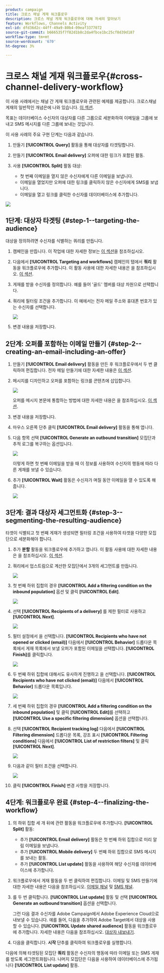 ```yaml
---
product: campaign
title: 크로스 채널 게재 워크플로우
description: 크로스 채널 게재 워크플로우에 대해 자세히 알아보기
feature: Workflows, Channels Activity
exl-id: dfd36d2c-44ff-49a9-80b4-09eaf3377072
source-git-commit: b666535f7f82d1b8c2da4fbce1bc25cf8d39d187
workflow-type: tm+mt
source-wordcount: '670'
ht-degree: 3%

---
```


# 크로스 채널 게재 워크플로우{#cross-channel-delivery-workflow}



이 사용 사례에서는 채널 간 게재 워크플로우와 관련된 예제를 제공합니다. 크로스채널 게재의 일반적인 개념은에 나와 있습니다. [이 섹션](cross-channel-deliveries.md).

목표는 데이터베이스 수신자의 대상자를 다른 그룹으로 세분화하여 이메일을 그룹에 보내고 SMS 메시지를 다른 그룹에 보내는 것입니다.

이 사용 사례의 주요 구현 단계는 다음과 같습니다.

1. 만들기 **[!UICONTROL Query]** 활동을 통해 대상자를 타겟팅합니다.
1. 만들기 **[!UICONTROL Email delivery]** 오퍼에 대한 링크가 포함된 활동.
1. 사용 **[!UICONTROL Split]** 활동 대상:

   * 첫 번째 이메일을 열지 않은 수신자에게 다른 이메일을 보냅니다.
   * 이메일을 열었지만 오퍼에 대한 링크를 클릭하지 않은 수신자에게 SMS를 보냅니다.
   * 이메일을 열고 링크를 클릭한 수신자를 데이터베이스에 추가합니다.

![](assets/wkf_cross-channel_7.png)

## 1단계: 대상자 타겟팅 {#step-1--targeting-the-audience}

대상을 정의하려면 수신자를 식별하는 쿼리를 만듭니다.

1. 캠페인을 만듭니다. 이 작업에 대한 자세한 정보는 [이 섹션](../../campaign/using/setting-up-marketing-campaigns.md#creating-a-campaign)을 참조하십시오.
1. 다음에서 **[!UICONTROL Targeting and workflows]** 캠페인의 탭에서 **쿼리** 활동을 워크플로우에 추가합니다. 이 활동 사용에 대한 자세한 내용은 을 참조하십시오. [이 섹션](query.md).
1. 게재를 받을 수신자를 정의합니다. 예를 들어 &#39;골드&#39; 멤버를 대상 차원으로 선택합니다.
1. 쿼리에 필터링 조건을 추가합니다. 이 예에서는 전자 메일 주소와 휴대폰 번호가 있는 수신자를 선택합니다.

   ![](assets/wkf_cross-channel_3.png)

1. 변경 내용을 저장합니다.

## 2단계: 오퍼를 포함하는 이메일 만들기 {#step-2--creating-an-email-including-an-offer}

1. 만들기 **[!UICONTROL Email delivery]** 활동을 만든 후 워크플로우에서 두 번 클릭하여 편집합니다. 전자 메일 만들기에 대한 자세한 내용은 [이 섹션](../../delivery/using/about-email-channel.md).
1. 메시지를 디자인하고 오퍼를 포함하는 링크를 콘텐츠에 삽입합니다.

   ![](assets/wkf_cross-channel_1.png)

   오퍼를 메시지 본문에 통합하는 방법에 대한 자세한 내용은 을 참조하십시오. [이 섹션](../../interaction/using/integrating-an-offer-via-the-wizard.md#delivering-with-a-call-to-the-offer-engine).

1. 변경 내용을 저장합니다.
1. 마우스 오른쪽 단추 클릭 **[!UICONTROL Email delivery]** 활동을 통해 엽니다.
1. 다음 항목 선택 **[!UICONTROL Generate an outbound transition]** 모집단과 추적 로그를 복구하는 옵션입니다.

   ![](assets/wkf_cross-channel_2.png)

   이렇게 하면 첫 번째 이메일을 받을 때 이 정보를 사용하여 수신자의 행동에 따라 다른 게재를 보낼 수 있습니다.

1. 추가 **[!UICONTROL Wait]** 활동은 수신자가 며칠 동안 이메일을 열 수 있도록 해 줍니다.

   ![](assets/wkf_cross-channel_4.png)

## 3단계: 결과 대상자 세그먼트화 {#step-3--segmenting-the-resulting-audience}

타겟이 식별되고 첫 번째 게재가 생성되면 필터링 조건을 사용하여 타겟을 다양한 모집단으로 세분화해야 합니다.

1. 추가 **분할** 활동을 워크플로우에 추가하고 엽니다. 이 활동 사용에 대한 자세한 내용은 을 참조하십시오. [이 섹션](split.md).
1. 쿼리에서 업스트림으로 계산한 모집단에서 3개의 세그먼트를 만듭니다.

   ![](assets/wkf_cross-channel_6.png)

1. 첫 번째 하위 집합의 경우 **[!UICONTROL Add a filtering condition on the inbound population]** 옵션 및 클릭 **[!UICONTROL Edit]**.

   ![](assets/wkf_cross-channel_8.png)

1. 선택 **[!UICONTROL Recipients of a delivery]** 를 제한 필터로 사용하고 **[!UICONTROL Next]**.

   ![](assets/wkf_cross-channel_9.png)

1. 필터 설정에서 을 선택합니다. **[!UICONTROL Recipients who have not opened or clicked (email)]** 다음에서 **[!UICONTROL Behavior]** 드롭다운 목록에서 게재 목록에서 보낼 오퍼가 포함된 이메일을 선택합니다. **[!UICONTROL Finish]**&#x200B;를 클릭합니다.

   ![](assets/wkf_cross-channel_10.png)

1. 두 번째 하위 집합에 대해서도 유사하게 진행하고 을 선택합니다. **[!UICONTROL Recipients who have not clicked (email)]** 다음에서 **[!UICONTROL Behavior]** 드롭다운 목록입니다.

   ![](assets/wkf_cross-channel_11.png)

1. 세 번째 하위 집합의 경우 **[!UICONTROL Add a filtering condition on the inbound population]** 및 클릭 **[!UICONTROL Edit]**&#x200B;를 선택하고 **[!UICONTROL Use a specific filtering dimension]** 옵션을 선택합니다.
1. 선택 **[!UICONTROL Recipient tracking log]** 다음에서 **[!UICONTROL Filtering dimension]** 드롭다운 목록, 강조 표시 **[!UICONTROL Filtering conditions]** 다음에서 **[!UICONTROL List of restriction filters]** 및 클릭 **[!UICONTROL Next]**.

   ![](assets/wkf_cross-channel_12.png)

1. 다음과 같이 필터 조건을 선택합니다.

   ![](assets/wkf_cross-channel_13.png)

1. 클릭 **[!UICONTROL Finish]** 변경 사항을 저장합니다.

## 4단계: 워크플로우 완료 {#step-4--finalizing-the-workflow}

1. 의 하위 집합 세 개 뒤에 관련 활동을 워크플로우에 추가합니다. **[!UICONTROL Split]** 활동:

   * 추가 **[!UICONTROL Email delivery]** 활동은 첫 번째 하위 집합으로 미리 알림 이메일을 보냅니다.
   * 추가 **[!UICONTROL Mobile delivery]** 두 번째 하위 집합으로 SMS 메시지를 보내는 활동.
   * 추가 **[!UICONTROL List update]** 활동을 사용하여 해당 수신자를 데이터베이스에 추가합니다.

1. 워크플로우에서 게재 활동을 두 번 클릭하여 편집합니다. 이메일 및 SMS 만들기에 대한 자세한 내용은 다음을 참조하십시오. [이메일 채널](../../delivery/using/about-email-channel.md) 및 [SMS 채널](../../delivery/using/sms-channel.md).
1. 를 두 번 클릭합니다. **[!UICONTROL List update]** 활동 및 선택 **[!UICONTROL Generate an outbound transition]** 옵션을 선택합니다.

   그런 다음 결과 수신자를 Adobe Campaign에서 Adobe Experience Cloud으로 내보낼 수 있습니다. 예를 들어, 다음을 추가하여 Adobe Target에서 대상을 사용할 수 있습니다. **[!UICONTROL Update shared audience]** 활동을 워크플로우에 추가합니다. 자세한 내용은 다음을 참조하십시오. [대상자 내보내기](../../integrations/using/importing-and-exporting-audiences.md#exporting-an-audience).

1. 다음을 클릭합니다. **시작** 단추를 클릭하여 워크플로우를 실행합니다.

다음에 의해 타겟팅된 모집단 **쿼리** 활동은 수신자의 행동에 따라 이메일 또는 SMS 게재를 받도록 세그먼트화됩니다. 나머지 모집단은 다음을 사용하여 데이터베이스에 추가됩니다 **[!UICONTROL List update]** 활동.
